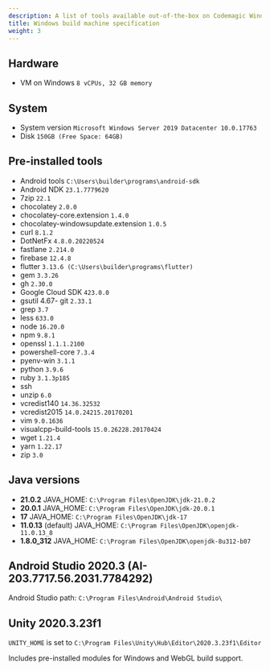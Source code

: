 ```yaml
---
description: A list of tools available out-of-the-box on Codemagic Windows build machines.
title: Windows build machine specification
weight: 3
---
```


## Hardware

- VM on Windows `8 vCPUs, 32 GB memory`

## System

- System version `Microsoft Windows Server 2019 Datacenter 10.0.17763`
- Disk `150GB (Free Space: 64GB)`

## Pre-installed tools

- Android tools `C:\Users\builder\programs\android-sdk`
- Android NDK `23.1.7779620`
- 7zip `22.1`
- chocolatey `2.0.0`
- chocolatey-core.extension `1.4.0`
- chocolatey-windowsupdate.extension `1.0.5`
- curl `8.1.2`
- DotNetFx `4.8.0.20220524`
- fastlane `2.214.0`
- firebase `12.4.8`
- flutter `3.13.6 (C:\Users\builder\programs\flutter)`
- gem `3.3.26`
- gh `2.30.0`
- Google Cloud SDK `423.0.0`
- gsutil 4.67- git `2.33.1`
- grep `3.7`
- less `633.0`
- node `16.20.0`
- npm `9.8.1`
- openssl `1.1.1.2100`
- powershell-core `7.3.4`
- pyenv-win `3.1.1`
- python `3.9.6`
- ruby `3.1.3p185`
- ssh
- unzip `6.0`
- vcredist140 `14.36.32532`
- vcredist2015 `14.0.24215.20170201`
- vim `9.0.1636`
- visualcpp-build-tools `15.0.26228.20170424`
- wget `1.21.4`
- yarn `1.22.17`
- zip `3.0`

## Java versions
- **21.0.2** JAVA_HOME: `C:\Program Files\OpenJDK\jdk-21.0.2`
- **20.0.1** JAVA_HOME: `C:\Program Files\OpenJDK\jdk-20.0.1`
- **17** JAVA_HOME: `C:\Program Files\OpenJDK\jdk-17`
- **11.0.13** (default) JAVA_HOME: `C:\Program Files\OpenJDK\openjdk-11.0.13_8`
- **1.8.0_312** JAVA_HOME: `C:\Program Files\OpenJDK\openjdk-8u312-b07`

## Android Studio 2020.3 (AI-203.7717.56.2031.7784292)

Android Studio path: `C:\Program Files\Android\Android Studio\`

## Unity 2020.3.23f1

`UNITY_HOME` is set to `C:\Program Files\Unity\Hub\Editor\2020.3.23f1\Editor`

Includes pre-installed modules for Windows and WebGL build support.
